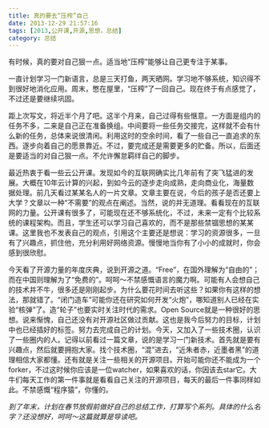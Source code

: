 ```yaml
---
title: 真的要去“压榨”自己
date: 2013-12-29 21:57:16
tags: [2013,公开课,开源,思想，总结]
category: 总结
---
```

有时候，真的要对自己狠一点。适当地“压榨”能够让自己更专注于某事。

<!--more-->

一直计划学习一门新语言，总是三天打鱼，两天晒网。学习地不够系统，知识得不到很好地消化应用。周末，憋在屋里，“压榨”了一回自己。现在终于有点感觉了，不过还是要继续巩固。


距上次写文，将近半个月了吧。这半个月来，自己过得有些惬意。一方面是组内的任务不多，二来是自己正在准备换组。中间要将一些任务交接完，这样就不会有什么新的任务，总体来说很清闲。利用这时的空余时间，看了一些自己一直追求的东西。逐步向着自己的愿景靠近。不过，要完成还是需要更多的贮备。所以，后面还是要适当的对自己狠一点。不允许懈怠羁绊自己的脚步。

最近热衷于看一些云公开课。发现如今的互联网确实比几年前有了突飞猛进的发展。大概在10年云计算的兴起，到如今云的逐步走向成熟，走向商业化，海量数据处理。前几天看过某某名人的一片文章。文章主要在说，今后的孩子是否还要上大学？文章以一种“不需要”的观点在阐述。当然，说的并无道理。看看现在的互联网的力量。公开课有很多了，可能现在还不够系统化，不过，未来一定有个比较系统的课程架构。而且，学生还可以学习自己喜欢的，而不是那些禁锢思想的某某课。这里我也不发表自己的观点，引用这个主要还是想说：学习的资源很多，一旦有了兴趣点，抓住他，充分利用好网络资源。慢慢地当你有了小小的成就时，你会感到很欣慰。

今天看了开源力量的年度庆典，说到开源之道。“Free”，在国外理解为“自由的”；而在中国则理解为了“免费的”。呵呵～不禁感慨语言的魔力啊。可能有人会想自己的技术并不牛，很多还是刚刚起步。为什么要花时间去听这些？如果你有这样的想法，那就错了。“闭门造车”可能你还在研究如何开发“火炮”，哪知道别人已经在实验“核弹”了。造“轮子”也要实时关注时代的需求。Open Source就是一种很好的思想。说来惭愧，自己还没有对开源社区做过贡献。这也是我今后努力的目标，计划中也已经插好的标签。努力去完成自己的计划。今天，又加入了一些技术圈，认识了一些圈内的人。记得以前看过一篇文章，说的是学习一门新技术。首先就是要有兴趣点，然后就要拥抱大家。找个技术圈，“混”进去，“近朱者赤，近墨者黑”的道理相信大家都懂。还有就是关注一些相关的开源项目。开始可能你还不能成为一个forker，不过这时候你应该是一位watcher，如果喜欢的话，你因该去star它。大牛们每天工作的第一件事就是看看自己关注的开源项目，每天的最后一件事同样如此。不禁感慨“程序猿”，你懂的。

*到了年末，计划在春节放假前做好自己的总结工作，打算写个系列。具体的什么名字？还没想好，呵呵～这篇就算是导读吧。*

